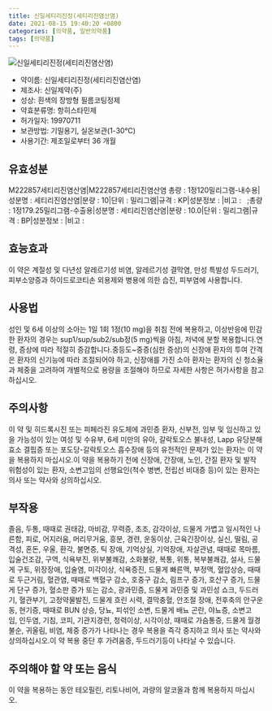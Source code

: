 ```yaml
---
title: 신일세티리진정(세티리진염산염)
date: 2021-08-15 19:40:20 +0800
categories: [의약품, 일반의약품]
tags: [의약품]
---
```

![신일세티리진정(세티리진염산염)](https://nedrug.mfds.go.kr/pbp/cmn/itemImageDownload/1N_xmK9Ifm6)

- 약이름: 신일세티리진정(세티리진염산염)
- 제조사: 신일제약(주)
- 성상: 흰색의 장방형 필름코팅정제
- 약효분류명: 항히스타민제
- 허가일자: 19970711
- 보관방법: 기밀용기, 실온보관(1-30℃)
- 사용기간: 제조일로부터 36 개월
## 유효성분
M222857세티리진염산염|M222857세티리진염산염
총량 : 1정120밀리그램-내수용|성분명 : 세티리진염산염|분량 : 10|단위 : 밀리그램|규격 : KP|성분정보 : |비고 :   ;총량 : 1정179.25밀리그램-수출용|성분명 : 세티리진염산염|분량 : 10.0|단위 : 밀리그램|규격 : BP|성분정보 : |비고 :
## 효능효과
이 약은 계절성 및 다년성 알레르기성 비염, 알레르기성 결막염, 만성 특발성 두드러기, 피부소양증과 하이드로코티손 외용제와 병용에 의한 습진, 피부염에 사용합니다.
## 사용법
성인 및 6세 이상의 소아는 1일 1회 1정(10 mg)을 취침 전에 복용하고, 이상반응에 민감한 환자의 경우는 sup1/sup/sub2/sub정(5 mg)씩을 아침, 저녁에 분할 복용합니다.연령, 증상에 따라 적절히 증감합니다.중등도~중증(심한 증상)의 신장애 환자의 투여 간격은 환자의 신기능에 따라 조절되어야 하고, 신장애를 가진 소아 환자는 환자의 신 청소율과 체중을 고려하여 개별적으로 용량을 조절해야 하므로 자세한 사항은 허가사항을 참고하십시오.
## 주의사항
이 약 및 히드록시진 또는 피페라진 유도체에 과민증 환자, 신부전, 임부 및 임신하고 있을 가능성이 있는 여성 및 수유부, 6세 미만의 유아, 갈락토오스 불내성, Lapp 유당분해효소 결핍증 또는 포도당-갈락토오스 흡수장애 등의 유전적인 문제가 있는 환자는 이 약을 복용하지 마십시오.이 약을 복용하기 전에 신장애, 간장애, 노인, 간질 환자 및 발작 위험성이 있는 환자, 소변고임의 선행요인(척수 병변, 전립선 비대증 등)이 있는 환자는 의사 또는 약사와 상의하십시오.
## 부작용
졸음, 두통, 때때로 권태감, 마비감, 무력증, 초조, 감각이상, 드물게 가볍고 일시적인 나른함, 피로, 어지러움, 머리무거움, 흥분, 경련, 운동이상, 근육긴장이상, 실신, 떨림, 공격성, 혼돈, 우울, 환각, 불면증, 틱 장애, 기억상실, 기억장애, 자살관념, 때때로 목마름, 입술건조감, 구역, 식욕부진, 위부불쾌감, 소화불량, 복통, 위통, 복부불쾌감, 설사, 드물게 구토, 위장장애, 입술염, 미각이상, 식욕증진, 드물게 빠른맥, 부정맥, 혈압상승, 때때로 두근거림, 혈관염, 때때로 백혈구 감소, 호중구 감소, 림프구 증가, 호산구 증가, 드물게 단구 증가, 혈소판 증가 또는 감소, 광과민증, 드물게 과민증 및 과민성 쇼크, 두드러기, 혈관부기, 고정약물발진, 드물게 흐린 시력, 결막충혈, 안조절 장애, 전후축의 안구운동, 현기증, 때때로 BUN 상승, 당뇨, 피섞인 소변, 드물게 배뇨 곤란, 야뇨증, 소변고임, 인두염, 기침, 코피, 기관지경련, 청력이상, 시각이상, 때때로 가슴통증, 드물게 월경불순, 귀울림, 비염, 체중 증가가 나타나는 경우 복용을 즉각 중지하고 의사 또는 약사와 상의하십시오.이 약 복용 중단 후 가려움증, 두드러기등이 나타날 수 있습니다.
## 주의해야 할 약 또는 음식
이 약을 복용하는 동안 테오필린, 리토나비어, 과량의 알코올과 함께 복용하지 마십시오. 
